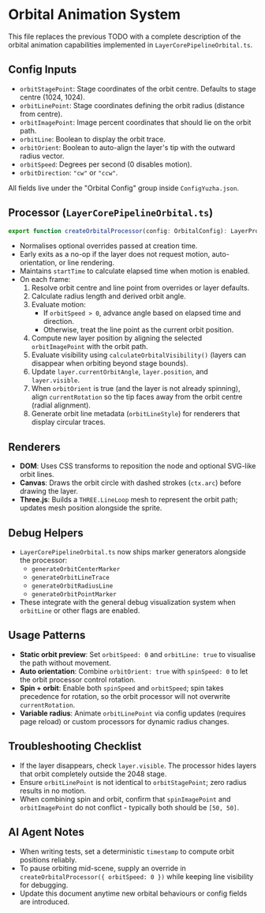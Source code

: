 # Orbital Animation System

This file replaces the previous TODO with a complete description of the orbital animation capabilities implemented in `LayerCorePipelineOrbital.ts`.

## Config Inputs
- `orbitStagePoint`: Stage coordinates of the orbit centre. Defaults to stage centre (1024, 1024).
- `orbitLinePoint`: Stage coordinates defining the orbit radius (distance from centre).
- `orbitImagePoint`: Image percent coordinates that should lie on the orbit path.
- `orbitLine`: Boolean to display the orbit trace.
- `orbitOrient`: Boolean to auto-align the layer's tip with the outward radius vector.
- `orbitSpeed`: Degrees per second (0 disables motion).
- `orbitDirection`: `"cw"` or `"ccw"`.

All fields live under the "Orbital Config" group inside `ConfigYuzha.json`.

## Processor (`LayerCorePipelineOrbital.ts`)
```ts
export function createOrbitalProcessor(config: OrbitalConfig): LayerProcessor
```
- Normalises optional overrides passed at creation time.
- Early exits as a no-op if the layer does not request motion, auto-orientation, or line rendering.
- Maintains `startTime` to calculate elapsed time when motion is enabled.
- On each frame:
  1. Resolve orbit centre and line point from overrides or layer defaults.
  2. Calculate radius length and derived orbit angle.
  3. Evaluate motion:
     - If `orbitSpeed > 0`, advance angle based on elapsed time and direction.
     - Otherwise, treat the line point as the current orbit position.
  4. Compute new layer position by aligning the selected `orbitImagePoint` with the orbit path.
  5. Evaluate visibility using `calculateOrbitalVisibility()` (layers can disappear when orbiting beyond stage bounds).
  6. Update `layer.currentOrbitAngle`, `layer.position`, and `layer.visible`.
  7. When `orbitOrient` is true (and the layer is not already spinning), align `currentRotation` so the tip faces away from the orbit centre (radial alignment).
  8. Generate orbit line metadata (`orbitLineStyle`) for renderers that display circular traces.

## Renderers
- **DOM**: Uses CSS transforms to reposition the node and optional SVG-like orbit lines.
- **Canvas**: Draws the orbit circle with dashed strokes (`ctx.arc`) before drawing the layer.
- **Three.js**: Builds a `THREE.LineLoop` mesh to represent the orbit path; updates mesh position alongside the sprite.

## Debug Helpers
- `LayerCorePipelineOrbital.ts` now ships marker generators alongside the processor:
  - `generateOrbitCenterMarker`
  - `generateOrbitLineTrace`
  - `generateOrbitRadiusLine`
  - `generateOrbitPointMarker`
- These integrate with the general debug visualization system when `orbitLine` or other flags are enabled.

## Usage Patterns
- **Static orbit preview**: Set `orbitSpeed: 0` and `orbitLine: true` to visualise the path without movement.
- **Auto orientation**: Combine `orbitOrient: true` with `spinSpeed: 0` to let the orbit processor control rotation.
- **Spin + orbit**: Enable both `spinSpeed` and `orbitSpeed`; spin takes precedence for rotation, so the orbit processor will not overwrite `currentRotation`.
- **Variable radius**: Animate `orbitLinePoint` via config updates (requires page reload) or custom processors for dynamic radius changes.

## Troubleshooting Checklist
- If the layer disappears, check `layer.visible`. The processor hides layers that orbit completely outside the 2048 stage.
- Ensure `orbitLinePoint` is not identical to `orbitStagePoint`; zero radius results in no motion.
- When combining spin and orbit, confirm that `spinImagePoint` and `orbitImagePoint` do not conflict - typically both should be `[50, 50]`.

## AI Agent Notes
- When writing tests, set a deterministic `timestamp` to compute orbit positions reliably.
- To pause orbiting mid-scene, supply an override in `createOrbitalProcessor({ orbitSpeed: 0 })` while keeping line visibility for debugging.
- Update this document anytime new orbital behaviours or config fields are introduced.
